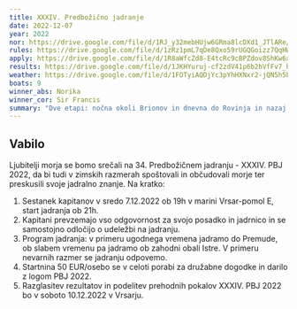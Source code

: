 ```yaml
---
title: XXXIV. Predbožično jadranje
date: 2022-12-07
year: 2022
nor: https://drive.google.com/file/d/1RJ_y32mebHUjw6GRma8lcDXd1_JTlARe/view?usp=drive_link
rules: https://drive.google.com/file/d/1zRz1pmL7qDe8Qxo59rUGQGoizz7QqHW-/view?usp=drive_link
apply: https://drive.google.com/file/d/1R8aWfcZd8-E4tcRc9cBPZdov8ShKw6a7/view?usp=drive_link
results: https://drive.google.com/file/d/1JKHYuruj-cf2zdV41p6b2hVfFv7_htQD/view?usp=drive_link
weather: https://drive.google.com/file/d/1FOTyiAQDjYc3pYhHXNxr2-jQN5h5bUA1/view?usp=drive_link
boats: 9
winner_abs: Norika
winner_cor: Sir Francis
summary: "Dve etapi: nočna okoli Brionov in dnevna do Rovinja in nazaj."
---
```


## Vabilo
Ljubitelji morja se bomo srečali na 34. Predbožičnem jadranju - XXXIV. PBJ 2022, da bi tudi v zimskih razmerah spoštovali in občudovali morje ter preskusili svoje jadralno znanje. Na kratko:
1. Sestanek kapitanov v sredo 7.12.2022 ob 19h v marini Vrsar-pomol E, start jadranja ob 21h.
2. Kapitani prevzemajo vso odgovornost za svojo posadko in jadrnico in se samostojno odločijo o udeležbi na jadranju.
3. Program jadranja: v primeru ugodnega vremena jadramo do Premude, ob slabem vremenu pa jadramo ob zahodni obali Istre. V primeru nevarnih razmer se jadranju odpovemo.
4. Startnina 50 EUR/osebo se v celoti porabi za družabne dogodke in darilo z logom PBJ 2022.
5. Razglasitev rezultatov in podelitev prehodnih pokalov XXXIV. PBJ 2022 bo v soboto 10.12.2022 v Vrsarju.
